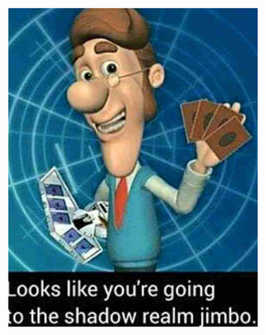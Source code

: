 <!DOCTYPE html>
<html>
<head>
<style>
  * {
    padding: 0;
    margin: 0;
  }
  .fit { /* set relative picture size */
    max-width: 100%;
    max-height: 100%;
  }
  .center {
    display: block;
    margin: auto;
  }
</style>
</head>
<body>

<img class="center fit" src="EBjQFBM.jpg" >    

<script src="http://code.jquery.com/jquery-latest.js"></script>
<script type="text/javascript" language="JavaScript">
  function set_body_height() { // set body height = window height
    $('body').height($(window).height());
  }
  $(document).ready(function() {
    $(window).bind('resize', set_body_height);
    set_body_height();
  });
</script>

</body>
</html>
